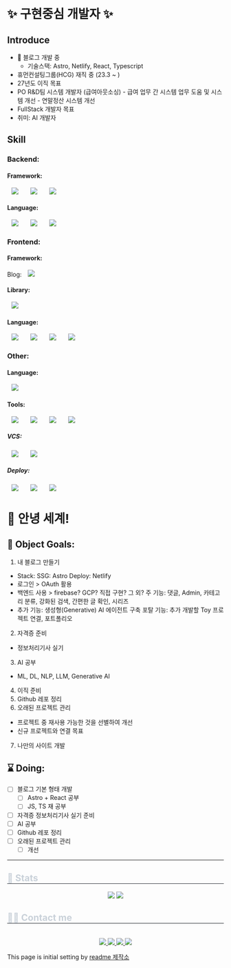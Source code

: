 <!--
**adasey/adasey** is a ✨ _special_ ✨ repository because its `README.md` (this file) appears on your GitHub profile.

Here are some ideas to get you started:

- 🔭 I’m currently working on ...
- 🌱 I’m currently learning ...
- 👯 I’m looking to collaborate on ...
- 🤔 I’m looking for help with ...
- 💬 Ask me about ...
- 📫 How to reach me: ...
- 😄 Pronouns: ...
- ⚡ Fun fact: ...
-->

# ✨ 구현중심 개발자 ✨
## Introduce
- 🔭 블로그 개발 중
  - 기술스택: Astro, Netlify, React, Typescript
-  휴먼컨설팅그룹(HCG) 재직 중 (23.3 ~ )
  -  27년도 이직 목표
  -  PO R&D팀 시스템 개발자 (급여아웃소싱)
    -  급여 업무 간 시스템 업무 도움 및 시스템 개선
    -  연말정산 시스템 개선
-  FullStack 개발자 목표
  -  취미: AI 개발자
<div>
  <h2>Skill</h2>

</div>

### Backend:
#### Framework:
<img src="https://img.shields.io/badge/SpringFramework-6DB33F?style=flat-square&logo=Spring&logoColor=white" style="height : auto; margin-left : 10px; margin-right : 10px;"/></a>&nbsp;
<img src="https://img.shields.io/badge/MyBatis-000000?style=flat-square" style="height : auto; margin-left : 10px; margin-right : 10px;"/></a>&nbsp;
<img src="https://img.shields.io/badge/QueryDSL-000000?style=flat-square" style="height : auto; margin-left : 10px; margin-right : 10px;"/></a>&nbsp;

#### Language:
<img src="https://img.shields.io/badge/Java-000000?style=flat-square&logo=OpenJDK&logoColor=white" style="height : auto; margin-left : 10px; margin-right : 10px;"/></a>&nbsp;
<img src="https://img.shields.io/badge/OracleDB-F80000?style=flat-square" style="height : auto; margin-left : 10px; margin-right : 10px;"/></a>&nbsp;
<img src="https://img.shields.io/badge/MySQL-4479A1?style=flat-square&logo=MySQL&logoColor=white" style="height : auto; margin-left : 10px; margin-right : 10px;"/></a>&nbsp;

### Frontend:
#### Framework:
Blog: <img src="https://img.shields.io/badge/Astro-BC52EE?style=flat-square&logo=astro&logoColor=white" style="height : auto; margin-left : 10px; margin-right : 10px;"/></a>&nbsp;

#### Library:
<img src="https://img.shields.io/badge/React-61DAFB?style=flat-square&logo=react&logoColor=white" style="height : auto; margin-left : 10px; margin-right : 10px;"/></a>&nbsp;

#### Language:
<img src="https://img.shields.io/badge/HTML5-E34F26?style=flat-square&logo=HTML5&logoColor=white" style="height : auto; margin-left : 10px; margin-right : 10px;"/></a>&nbsp;
<img src="https://img.shields.io/badge/CSS3-1572B6?style=flat-square&logo=CSS3&logoColor=white" style="height : auto; margin-left : 10px; margin-right : 10px;"/></a>&nbsp;
<img src="https://img.shields.io/badge/Javascript-F7DF1E?style=flat-square&logo=JavaScript&logoColor=white" style="height : auto; margin-left : 10px; margin-right : 10px;"/></a>&nbsp;
<img src="https://img.shields.io/badge/Typescript-3178C6?style=flat-square&logo=TypeScript&logoColor=white" style="height : auto; margin-left : 10px; margin-right : 10px;"/></a>&nbsp;

### Other:
#### Language:
<img src="https://img.shields.io/badge/Python-3776AB?style=flat-square&logo=python&logoColor=white" style="height : auto; margin-left : 10px; margin-right : 10px;"/></a>&nbsp;

#### Tools:
<img src="https://img.shields.io/badge/DBeaver-382923?style=flat-square&logo=dbeaver&logoColor=white" style="height : auto; margin-left : 10px; margin-right : 10px;"/></a>&nbsp;
<img src="https://img.shields.io/badge/Intellij-000000?style=flat-square&logo=intellijidea&logoColor=white" style="height : auto; margin-left : 10px; margin-right : 10px;"/></a>&nbsp;
<img src="https://img.shields.io/badge/Docker-2496ED?style=flat-square&logo=docker&logoColor=white" style="height : auto; margin-left : 10px; margin-right : 10px;"/></a>&nbsp;
<img src="https://img.shields.io/badge/VSCode-3B99FC?style=flat-square" style="height : auto; margin-left : 10px; margin-right : 10px;"/></a>&nbsp;

##### VCS:
<img src="https://img.shields.io/badge/SVN-3E7FC1?style=flat-square" style="height : auto; margin-left : 10px; margin-right : 10px;"/></a>&nbsp;
<img src="https://img.shields.io/badge/Git-F05032?style=flat-square&logo=git&logoColor=white" style="height : auto; margin-left : 10px; margin-right : 10px;"/></a>&nbsp;

##### Deploy:
<img src="https://img.shields.io/badge/Amazonec2-FF9900?style=flat-square&logo=amazonec2&logoColor=white" style="height : auto; margin-left : 10px; margin-right : 10px;"/></a>&nbsp;
<img src="https://img.shields.io/badge/Netlify-00C7B7?style=flat-square&logo=netlify&logoColor=white" style="height : auto; margin-left : 10px; margin-right : 10px;"/></a>&nbsp;
<img src="https://img.shields.io/badge/OCI-EC1C24?style=flat-square" style="height : auto; margin-left : 10px; margin-right : 10px;"/></a>&nbsp;

# 🔭 안녕 세계!

## 🎯 Object Goals:

1. 내 블로그 만들기

- Stack:
  SSG: Astro
  Deploy: Netlify
- 로그인 > OAuth 활용
- 백엔드 사용 > firebase? GCP? 직접 구현? 그 외?
  주 기능: 댓글, Admin, 카테고리 분류, 강화된 검색, 간편한 글 확인, 시리즈
- 추가 기능: 생성형(Generative) AI 에이전트 구축
  포탈 기능: 추가 개발할 Toy 프로젝트 연결, 포트폴리오

2. 자격증 준비

- 정보처리기사 실기

3. AI 공부

- ML, DL, NLP, LLM, Generative AI

4. 이직 준비
5. Github 레포 정리
6. 오래된 프로젝트 관리

- 프로젝트 중 재사용 가능한 것을 선별하여 개선
- 신규 프로젝트와 연결 목표

7. 나만의 사이트 개발

## ⌛️ Doing:

- [ ] 블로그 기본 형태 개발
  - [ ] Astro + React 공부
  - [ ] JS, TS 재 공부
- [ ] 자격증 정보처리기사 실기 준비
- [ ] AI 공부
- [ ] Github 레포 정리
- [ ] 오래된 프로젝트 관리
  - [ ] 개선

---

<div style="text-align: left;">
  <h2 style="border-bottom: 1px solid #21262d; color: #c9d1d9;"> 🏅 Stats </h2>
  <div align="center"> 
    <img src="https://github-readme-stats.vercel.app/api?username=DeJavLius&bg_color=60,0e94af,22991a&title_color=ffffff&text_color=ffffff" /> <img src="https://github-readme-stats.vercel.app/api/top-langs/?username=DeJavLius&layout=compact&bg_color=60,0e94af,22991a&title_color=ffffff&text_color=ffffff"
    />
  </div>
</div>

<div style="text-align: left;">
  <h2 style="border-bottom: 1px solid #21262d; color: #c9d1d9;"> 🧑‍💻 Contact me </h2> <br>
  <div align="center"> 
    <a href='https://link-devlog.netlify.app/blog/'> 
      <img src="https://img.shields.io/badge/Velog-20C997?style=for-the-badge&logo=Velog&logoColor=white&link=https://link-devlog.netlify.app/blog/"> 
    </a>
    <a href="https://blog.naver.com/lmo9903"> 
      <img src="https://img.shields.io/badge/Naver-03C75A?style=for-the-badge&logo=Naver&logoColor=white&link=https://blog.naver.com/lmo9903" />
    </a>
    <a href="https://peppered-estimate-067.notion.site/8221936c847c4511b5151df5495a8f32"> 
      <img src="https://img.shields.io/badge/Notion-000000?style=for-the-badge&logo=Notion&logoColor=white&link=https://peppered-estimate-067.notion.site/8221936c847c4511b5151df5495a8f32"> 
    </a>
    <a href="mailto:lmo9903@gmail.com"> 
      <img src="https://img.shields.io/badge/Gmail-EA4335?style=for-the-badge&logo=Gmail&logoColor=white&link=mailto:lmo9903@gmail.com" /> 
    </a>
  </div>
    <div align="center"> </div>
</div>

This page is initial setting by [readme 제작소](https://github-profile-readme-editor.netlify.app/)
